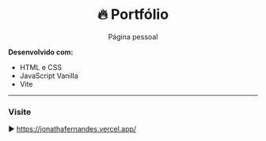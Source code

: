 <h1 align="center">🔥 Portfólio </h1>

<p align="center">
Página pessoal
<br>
</p>

**Desenvolvido com:**

- HTML e CSS
- JavaScript Vanilla
- Vite
---
### Visite
▶️ https://jonathafernandes.vercel.app/
